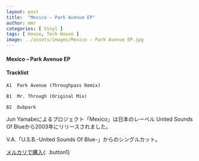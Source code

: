 ```yaml
---
layout: post
title:  "Mexico – Park Avenue EP"
author: mmr
categories: [ Vinyl ]
tags: [ House, Tech House ]
image: ../assets/images/Mexico – Park Avenue EP.jpg
---
```


#### Mexico – Park Avenue EP

#### Tracklist
```md
A1  Park Avenue (Throughpass Remix)

B1  Mr. Through (Original Mix)

B2  Dubpark
```

Jun Yamabeによるプロジェクト「Mexico」は日本のレーベル United Sounds Of Blueから2003年にリリースされました。

V.A.「U.S.B.-United Sounds Of Blue-」からのシングルカット。


[メルカリで購入](https://jp.mercari.com/item/m70725045281){: .button1}

